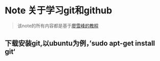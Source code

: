 # Note 关于学习git和github
> 该note的所有内容都是基于[廖雪峰的教程](https://www.liaoxuefeng.com/wiki/0013739516305929606dd18361248578c67b8067c8c017b000/0013743256916071d599b3aed534aaab22a0db6c4e07fd0000)

## 下载安装git,以ubuntu为例，’sudo apt-get install git‘


